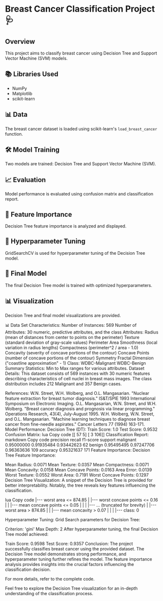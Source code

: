 # Breast Cancer Classification Project 🩺

## Overview
This project aims to classify breast cancer using Decision Tree and Support Vector Machine (SVM) models.

## 📚 Libraries Used
- NumPy
- Matplotlib
- scikit-learn

## 📊 Data
The breast cancer dataset is loaded using scikit-learn's `load_breast_cancer` function.

## 🛠️ Model Training
Two models are trained: Decision Tree and Support Vector Machine (SVM).

## 📈 Evaluation
Model performance is evaluated using confusion matrix and classification report.

## 📌 Feature Importance
Decision Tree feature importance is analyzed and displayed.

## 🚀 Hyperparameter Tuning
GridSearchCV is used for hyperparameter tuning of the Decision Tree model.

## 🏁 Final Model
The final Decision Tree model is trained with optimized hyperparameters.

## 📊 Visualization
Decision Tree and final model visualizations are provided.

📊 Data Set Characteristics:
Number of Instances: 569
Number of Attributes: 30 numeric, predictive attributes, and the class
Attributes:
Radius (mean of distances from center to points on the perimeter)
Texture (standard deviation of gray-scale values)
Perimeter
Area
Smoothness (local variation in radius lengths)
Compactness (perimeter^2 / area - 1.0)
Concavity (severity of concave portions of the contour)
Concave Points (number of concave portions of the contour)
Symmetry
Fractal Dimension ("coastline approximation" - 1)
Class:
WDBC-Malignant
WDBC-Benign
Summary Statistics:
Min to Max ranges for various attributes.
Dataset Details:
This dataset consists of 569 instances with 30 numeric features describing characteristics of cell nuclei in breast mass images. The class distribution includes 212 Malignant and 357 Benign cases.

References:
W.N. Street, W.H. Wolberg, and O.L. Mangasarian. "Nuclear feature extraction for breast tumor diagnosis." IS&T/SPIE 1993 International Symposium on Electronic Imaging.
O.L. Mangasarian, W.N. Street, and W.H. Wolberg. "Breast cancer diagnosis and prognosis via linear programming." Operations Research, 43(4), July-August 1995.
W.H. Wolberg, W.N. Street, and O.L. Mangasarian. "Machine learning techniques to diagnose breast cancer from fine-needle aspirates." Cancer Letters 77 (1994) 163-171.
Model Performance:
Decision Tree (DT):
Train Score: 1.0
Test Score: 0.9532
Confusion Matrix:
lua
Copy code
[[ 57   5]
 [  3 106]]
Classification Report:
markdown
Copy code
              precision    recall  f1-score   support
malignant    0.95000000 0.91935484 0.93442623 62
benign       0.95495495 0.97247706 0.96363636 109
accuracy                              0.95321637 171
Feature Importance:
Decision Tree Feature Importance:

Mean Radius: 0.0071
Mean Texture: 0.0357
Mean Compactness: 0.0071
Mean Concavity: 0.0158
Mean Concave Points: 0.0163
Area Error: 0.0139
Worst Texture: 0.0552
Worst Area: 0.7191
Worst Concave Points: 0.1297
Decision Tree Visualization:
A snippet of the Decision Tree is provided for better interpretability. Notably, the tree reveals key features influencing the classification.

lua
Copy code
|--- worst area <= 874.85
|   |--- worst concave points <= 0.16
|   |   |--- mean concave points <= 0.05
|   |   |   |--- ... (truncated for brevity)
|   |--- worst area >  874.85
|   |   |--- mean concavity >  0.07
|   |   |   |--- class: 0

Hyperparameter Tuning:
Grid Search parameters for Decision Tree:

Criterion: 'gini'
Max Depth: 2
After hyperparameter tuning, the final Decision Tree model achieved:

Train Score: 0.9598
Test Score: 0.9357
Conclusion:
The project successfully classifies breast cancer using the provided dataset. The Decision Tree model demonstrates strong performance, and hyperparameter tuning further refines the model. The feature importance analysis provides insights into the crucial factors influencing the classification decision.

For more details, refer to the complete code.

Feel free to explore the Decision Tree visualization for an in-depth understanding of the classification process.